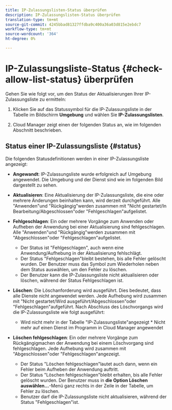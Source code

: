 ```yaml
---
title: IP-Zulassungslisten-Status überprüfen
description: IP-Zulassungslisten-Status überprüfen
translation-type: tm+mt
source-git-commit: 4245bbad81327ffdba9c400a36a03d815e2ebdc7
workflow-type: tm+mt
source-wordcount: '364'
ht-degree: 0%

---
```



# IP-Zulassungsliste-Status {#check-allow-list-status} überprüfen

Gehen Sie wie folgt vor, um den Status der Aktualisierungen Ihrer IP-Zulassungsliste zu ermitteln:

1. Klicken Sie auf das Statussymbol für die IP-Zulassungsliste in der Tabelle im Bildschirm **Umgebung** und wählen Sie **IP-Zulassungslisten**.

1. Cloud Manager zeigt einen der folgenden Status an, wie im folgenden Abschnitt beschrieben.

## Status einer IP-Zulassungsliste {#status}

Die folgenden Statusdefinitionen werden in einer IP-Zulassungsliste angezeigt:

* **Angewandt**: IP-Zulassungsliste wurde erfolgreich auf Umgebung angewendet.  Die Umgebung und der Dienst sind wie im folgenden Bild dargestellt zu sehen.

* **Aktualisieren**: Eine Aktualisierung der IP-Zulassungsliste, die eine oder mehrere Änderungen beinhalten kann, wird derzeit durchgeführt. Alle &quot;Anwenden&quot;und &quot;Rückgängig&quot;werden zusammen mit &quot;Nicht gestartet/In Bearbeitung/Abgeschlossen&quot;oder &quot;Fehlgeschlagen&quot;aufgelistet.

* **Fehlgeschlagen**: Ein oder mehrere Vorgänge zum Anwenden oder Aufheben der Anwendung bei einer Aktualisierung sind fehlgeschlagen. Alle &quot;Anwenden&quot;und &quot;Rückgängig&quot;werden zusammen mit &quot;Abgeschlossen&quot;oder &quot;Fehlgeschlagen&quot;aufgelistet.
   * Der Status ist &quot;Fehlgeschlagen&quot;, auch wenn eine Anwendung/Aufhebung in der Aktualisierung fehlschlägt.
   * Der Status &quot;Fehlgeschlagen&quot;bleibt bestehen, bis alle Fehler gelöscht wurden. Der Benutzer muss das Symbol zum Wiederholen neben dem Status auswählen, um den Fehler zu löschen.
   * Der Benutzer kann die IP-Zulassungsliste nicht aktualisieren oder löschen, während der Status Fehlgeschlagen ist.

* **Löschen**: Die Löschanforderung wird ausgeführt. Dies bedeutet, dass alle Dienste nicht angewendet werden. Jede Aufhebung wird zusammen mit &quot;Nicht gestartet/Wird ausgeführt/Abgeschlossen&quot;oder &quot;Fehlgeschlagen&quot;aufgeführt.
Nach Abschluss des Löschvorgangs wird die IP-Zulassungsliste wie folgt ausgeführt:
   * Wird nicht mehr in der Tabelle &quot;IP-Zulassungsliste&quot;angezeigt * Nicht mehr auf einen Dienst im Programm in Cloud Manager angewendet

* **Löschen fehlgeschlagen**: Ein oder mehrere Vorgänge zum Rückgängigmachen der Anwendung bei einem Löschvorgang sind fehlgeschlagen. Jede Aufhebung wird zusammen mit &quot;Abgeschlossen&quot;oder &quot;Fehlgeschlagen&quot;angezeigt.

   * Der Status &quot;Löschen fehlgeschlagen&quot;lautet auch dann, wenn ein Fehler beim Aufheben der Anwendung auftritt.
   * Der Status &quot;Löschen fehlgeschlagen&quot;bleibt erhalten, bis alle Fehler gelöscht wurden. Der Benutzer muss in **die Option Löschen auswählen...**-Menü ganz rechts in der Zeile in der Tabelle, um Fehler zu löschen.
   * Benutzer darf die IP-Zulassungsliste nicht aktualisieren, während der Status &quot;Fehlgeschlagen&quot;ist.

